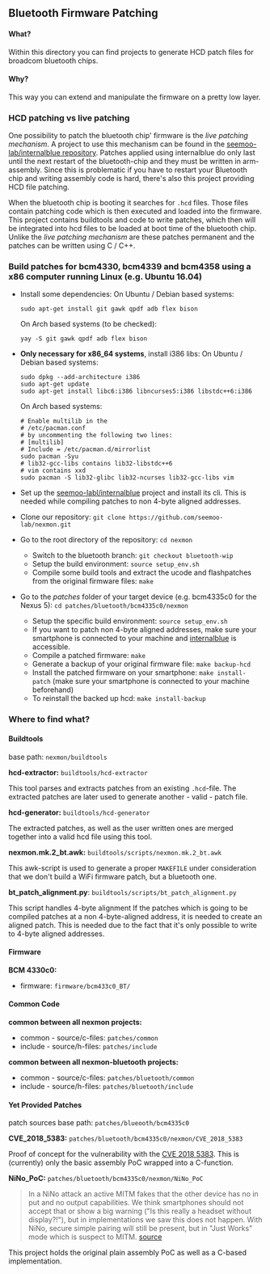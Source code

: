 ## Bluetooth Firmware Patching

#### What?
Within this directory you can find projects to generate HCD patch files for broadcom bluetooth chips.

#### Why?
This way you can extend and manipulate the firmware on a pretty low layer.

### HCD patching vs live patching
One possibility to patch the bluetooth chip' firmware is the *live patching mechanism*. A project to use this mechanism can be found in the [seemoo-lab/internalblue repository](https://github.com/seemoo-lab/internalblue). Patches applied using internalblue do only last until the next restart of the bluetooth-chip and they must be written in arm-assembly. Since this is problematic if you have to restart your Bluetooth chip and writing assembly code is hard, there's also this project providing HCD file patching.

When the bluetooth chip is booting it searches for `.hcd` files. Those files contain patching code which is then executed and loaded into the firmware. This project contains buildtools and code to write patches, which then will be integrated into hcd files to be loaded at boot time of the bluetooth chip. Unlike the *live patching mechanism* are these patches permanent and the patches can be written using C / C++.

### Build patches for bcm4330, bcm4339 and bcm4358 using a x86 computer running Linux (e.g. Ubuntu 16.04)
* Install some dependencies:
  On Ubuntu / Debian based systems:
  ``` 
  sudo apt-get install git gawk qpdf adb flex bison
  ```
  
  On Arch based systems (to be checked):
  ```
  yay -S git gawk qpdf adb flex bison
  ```
* **Only necessary for x86_64 systems**, install i386 libs: 
  On Ubuntu / Debian based systems:
  ```
  sudo dpkg --add-architecture i386
  sudo apt-get update
  sudo apt-get install libc6:i386 libncurses5:i386 libstdc++6:i386
  ```
  On Arch based systems:
  ```
  # Enable multilib in the 
  # /etc/pacman.conf
  # by uncommenting the following two lines:
  # [multilib]
  # Include = /etc/pacman.d/mirrorlist
  sudo pacman -Syu
  # lib32-gcc-libs contains lib32-libstdc++6
  # vim contains xxd
  sudo pacman -S lib32-glibc lib32-ncurses lib32-gcc-libs vim
  ```
* Set up the [seemoo-labl/internalblue](https://github.com/seemoo-lab/internalblue) project and install its cli. This is needed while compiling patches to non 4-byte aligned addresses.
* Clone our repository: `git clone https://github.com/seemoo-lab/nexmon.git`
* Go to the root directory of the repository: `cd nexmon`
  * Switch to the bluetooth branch: `git checkout bluetooth-wip`
  * Setup the build environment: `source setup_env.sh`
  * Compile some build tools and extract the ucode and flashpatches from the original firmware files: `make`
* Go to the *patches* folder of your target device (e.g. bcm4335c0 for the Nexus 5): `cd patches/bluetooth/bcm4335c0/nexmon`
  * Setup the specific build environment: `source setup_env.sh`
  * If you want to patch non 4-byte aligned addresses, make sure your smartphone is connected to your machine and [internalblue](https://github.com/seemoo-lab/internalblue) is accessible.
  * Compile a patched firmware: `make`
  * Generate a backup of your original firmware file: `make backup-hcd`
  * Install the patched firmware on your smartphone: `make install-patch` (make sure your smartphone is connected to your machine beforehand)
  * To reinstall the backed up hcd: `make install-backup`

### Where to find what?

#### Buildtools
base path: `nexmon/buildtools`

**hcd-extractor:** `buildtools/hcd-extractor`

This tool parses and extracts patches from an existing `.hcd`-file. The extracted patches are later used to generate another - valid - patch file. 

**hcd-generator:** `buildtools/hcd-generator`

The extracted patches, as well as the user written ones are merged together into a valid hcd file using this tool.

**nexmon.mk.2_bt.awk:** `buildtools/scripts/nexmon.mk.2_bt.awk`

This awk-script is used to generate a proper `MAKEFILE` under consideration that we don't build a WiFi firmware patch, but a bluetooth one. 

**bt_patch_alignment.py**: `buildtools/scripts/bt_patch_alignment.py`

This script handles 4-byte alignment If the patches which is going to be compiled patches at a non 4-byte-aligned address, it is needed to create an aligned patch. This is needed due to the fact that it's only possible to write to 4-byte aligned addresses.

#### Firmware

**BCM 4330c0:**
- firmware: `firmware/bcm433c0_BT/` 

#### Common Code
**common between all nexmon projects:**

- common  - source/c-files: `patches/common`
- include - source/h-files: `patches/include`

**common between all nexmon-bluetooth projects:**

- common  - source/c-files: `patches/bluetooth/common`
- include - source/h-files: `patches/bluetooth/include`

#### Yet Provided Patches

patch sources base path: `patches/blueooth/bcm4335c0`

**CVE_2018_5383:** `patches/bluetooth/bcm4335c0/nexmon/CVE_2018_5383`

Proof of concept for the vulnerability with the [CVE 2018 5383](https://nvd.nist.gov/vuln/detail/CVE-2018-5383). This is (currently) only the basic assembly PoC wrapped into a C-function.

**NiNo_PoC:** `patches/bluetooth/bcm4335c0/nexmon/NiNo_PoC`

>In a NiNo attack an active MITM fakes that the other device has no in put and no output capabilities. We think smartphones should not accept that or show a big warning ("Is this really a headset without display?!"), but in implementations we saw this does not happen. With NiNo, secure simple pairing will still be present, but in "Just Works" mode which is suspect to MITM.
[source](https://github.com/seemoo-lab/internalblue/blob/master/examples/NiNo_PoC.py)

This project holds the original plain assembly PoC as well as a C-based implementation.
